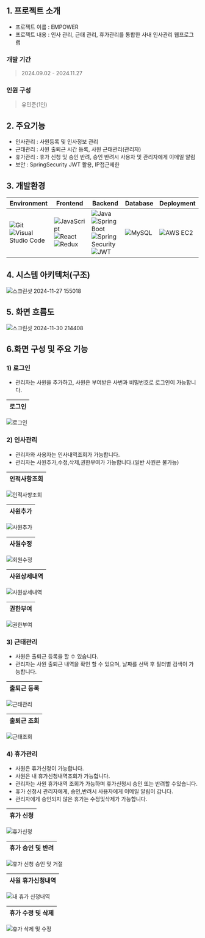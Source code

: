 ## 1. 프로젝트 소개
- 프로젝트 이름 : EMPOWER
- 프로젝트 내용 : 인사 관리, 근태 관리, 휴가관리를 통합한 사내 인사관리 웹프로그램

### 개발 기간
> 2024.09.02 - 2024.11.27 <br>

### 인원 구성
> 유민준(1인)

## 2. 주요기능
- 인사관리 : 사원등록 및 인사정보 관리
- 근태관리 : 사원 출퇴근 시간 등록, 사원 근태관리(관리자)
- 휴가관리 : 휴가 신청 및 승인 반려, 승인 반려시 사용자 및 관리자에게 이메일 알림
- 보안 : SpringSecurity JWT 활용, IP접근제한

## 3. 개발환경
| Environment | Frontend                                                                                                  | Backend                                                                                             | Database                                                                                   | Deployment                                                                                     |
|-------------|-----------------------------------------------------------------------------------------------------------|-----------------------------------------------------------------------------------------------------|-------------------------------------------------------------------------------------------|-----------------------------------------------------------------------------------------------|
| ![Git](https://img.shields.io/badge/git-%23F05033.svg?style=for-the-badge&logo=git&logoColor=white) ![Visual Studio Code](https://img.shields.io/badge/Visual%20Studio%20Code-0078d7.svg?style=for-the-badge&logo=visual-studio-code&logoColor=white) | ![JavaScript](https://img.shields.io/badge/javascript-%23F7DF1E.svg?style=for-the-badge&logo=javascript&logoColor=black) ![React](https://img.shields.io/badge/react-%2361DAFB.svg?style=for-the-badge&logo=react&logoColor=black) ![Redux](https://img.shields.io/badge/redux-%23593d88.svg?style=for-the-badge&logo=redux&logoColor=white) | ![Java](https://img.shields.io/badge/java-%23ED8B00.svg?style=for-the-badge&logo=java&logoColor=white) ![Spring Boot](https://img.shields.io/badge/spring%20boot-%236DB33F.svg?style=for-the-badge&logo=spring&logoColor=white) ![Spring Security](https://img.shields.io/badge/spring%20security-%236DB33F.svg?style=for-the-badge&logo=spring&logoColor=white) ![JWT](https://img.shields.io/badge/JWT-black?style=for-the-badge&logo=JSON%20web%20tokens) | ![MySQL](https://img.shields.io/badge/mysql-%234479A1.svg?style=for-the-badge&logo=mysql&logoColor=white) | ![AWS EC2](https://img.shields.io/badge/AWS%20EC2-%23232F3E.svg?style=for-the-badge&logo=amazon-aws&logoColor=white) |




## 4. 시스템 아키텍처(구조)
![스크린샷 2024-11-27 155018](https://github.com/user-attachments/assets/29657246-2296-4ef5-93ee-1c19c46772d3)

## 5. 화면 흐름도
![스크린샷 2024-11-30 214408](https://github.com/user-attachments/assets/23921c45-dc2c-4c7f-9614-5d2c0aabfa0f)

## 6.화면 구성 및 주요 기능

### 1) 로그인
- 관리자는 사원을 추가하고, 사원은 부여받은 사번과 비밀번호로 로그인이 가능합니다. <br>

|로그인|
|:---:|
![로그인](https://github.com/user-attachments/assets/e8c5607f-93e7-46e5-a159-d6e628efedd7)

### 2) 인사관리
- 관리자와 사용자는 인사내역조회가 가능합니다. <br>
- 관리자는 사원추가,수정,삭제,권한부여가 가능합니다.(일반 사원은 불가능) <br>

|인적사항조회|
|:---:|
![인적사항조회](https://github.com/user-attachments/assets/0c4e4409-4401-4bf9-ab86-0d6bccf57ec0)


|사원추가|
|:---:|
![사원추가](https://github.com/user-attachments/assets/f97a1bd1-58d2-4363-915d-230442ae76aa)

|사원수정|
|:---:|
![회원수정](https://github.com/user-attachments/assets/780d7aec-487b-4299-8bc1-e05c89a97f9c)

|사원상세내역|
|:---:|
![사원상세내역](https://github.com/user-attachments/assets/8019b32d-703d-4718-a06f-da4e51c4571f)

|권한부여|
|:---:|
![권한부여](https://github.com/user-attachments/assets/7901e837-b987-4530-b1a1-20635e38df51)

### 3) 근태관리
- 사원은 출퇴근 등록을 할 수 있습니다. <br>
- 관리자는 사원 출퇴근 내역을 확인 할 수 있으며, 날짜를 선택 후 필터별 검색이 가능합니다.<br>

|출퇴근 등록|
|:---:|
![근태관리](https://github.com/user-attachments/assets/194185a5-2c67-4e55-9b7a-ae77168b3ba5)


|출퇴근 조회|
|:---:|
![근태조회](https://github.com/user-attachments/assets/1208a33f-4aab-4831-aa54-18dc89a5ecf0)


### 4) 휴가관리
- 사원은 휴가신청이 가능합니다. <br>
- 사원은 내 휴가신청내역조회가 가능합니다. <br>
- 관리자는 사원 휴가내역 조회가 가능하며 휴가신청시 승인 또는 반려할 수있습니다.<br>
- 휴가 신청시 관리자에게, 승인,반려시 사용자에게 이메일 알림이 갑니다.<br>
- 관리자에게 승인되지 않은 휴가는 수정및삭제가 가능합니다.<br>

|휴가 신청|
|:---:|
![휴가신청](https://github.com/user-attachments/assets/a25e88fe-8e9f-400a-a1dd-18b4bbb4d9ad)

|휴가 승인 및 반려|
|:---:|
![휴가 신청 승인 및 거절](https://github.com/user-attachments/assets/97009cef-a202-4929-8b26-9cac614cf6df)

|사원 휴가신청내역|
|:---:|
![내 휴가 신청내역](https://github.com/user-attachments/assets/1208f519-386c-44f7-9b38-84a2aa92cb19)

|휴가 수정 및 삭제|
|:---:|
![휴가 삭제 및 수정](https://github.com/user-attachments/assets/596ecc9a-abb0-4ae6-9a48-efcfc941c86b)




